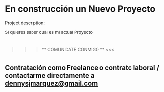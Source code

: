 # En construcción un Nuevo Proyecto #

Project description:
      
Si quieres saber cuál es mi actual Proyecto 
# 
 
 >>> ** COMUNICATE CONMIGO ** <<<
# 
## Contratación como Freelance o contrato laboral / contactarme directamente a dennysjmarquez@gmail.com
